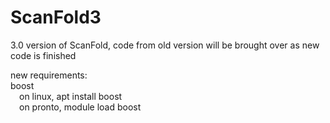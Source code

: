# ScanFold3
3.0 version of ScanFold, code from old version will be brought over as new code is finished  

new requirements:  
boost  
&emsp;on linux, apt install boost  
&emsp;on pronto, module load boost  
